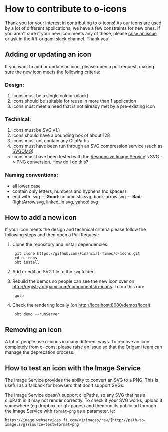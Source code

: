# How to contribute to o-icons

Thank you for your interest in contributing to o-icons! As our icons are used by a lot of different applications, we have a few constraints for new ones. If you aren't sure if your new icon meets any of these, please [raise an issue](http://github.com/financial-times/o-icons/issues), or ask in the #ft-origami slack channel.
Thank you!

## Adding or updating an icon

If you want to add or update an icon, please open a pull request, making sure the new icon meets the following criteria:

### Design:

1. icons must be a single colour (black)
1. icons should be suitable for reuse in more than 1 application
1. icons must meet a need that is not already met by a pre-existing icon

### Technical:

1. icons must be SVG v1.1
1. icons should have a bounding box of about 128
1. icons must not contain any ClipPaths
1. icons must have been run through an SVG compression service (such as [SVGOMG](https://jakearchibald.github.io/svgomg/))
1. icons must have been tested with the [Responsive Image Service](https://financial-times.github.io/responsive-image-proxy-helper/)'s SVG -> PNG conversion. [How do I do this?](#how-to-test-an-icon-with-the-image-service)

### Naming conventions:

  - all lower case
  - contain only letters, numbers and hyphens (no spaces)
  - end with .svg
  -- **Good**: columnists.svg, back-arrow.svg
  -- **Bad**: RightArrow.svg, linked_in.svg, yahoo!.svg


## How to add a new icon

If your icon meets the design and technical criteria please follow the following steps and then open a Pull Request:

1. Clone the repository and install dependencies:

		git clone https://github.com/Financial-Times/o-icons.git
		cd o-icons
		obt install

1. Add or edit an SVG file to the `svg` folder.
1. Rebuild the demos so people can see the new icon over on http://registry.origami.com/components/o-icons. To do this run:

		gulp

1. Check the rendering locally (on [http://localhost:8080/demos/local](http://localhost:8080/demos/local)):

		obt demo --runServer


## Removing an icon

A lot of people use o-icons in many different ways. To remove an icon completely from o-icons, please [raise an issue](http://github.com/financial-times/o-icons/issues) so that the Origami team can manage the deprecation process.

## How to test an icon with the Image Service

The Image Service provides the ability to convert an SVG to a PNG. This is useful as a fallback for browsers that don't support SVGs.

The Image Service doesn't support clipPaths, so any SVG that has a clipPath in it may not render correctly. To check if your SVG works, upload it somewhere (eg dropbox, or gh-pages) and then run its public url through the Image Service with `format=png` as a parameter. ie:

`https://image.webservices.ft.com/v1/images/raw/{http://path-to-image.svg}?source=test&format=png`
